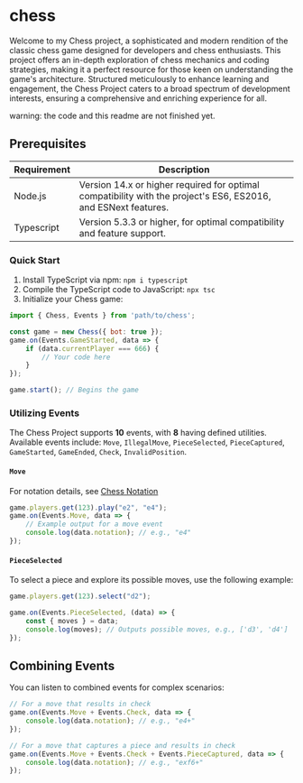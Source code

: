 # chess

Welcome to my Chess project, a sophisticated and modern rendition of the classic chess game designed for developers and chess enthusiasts. This project offers an in-depth exploration of chess mechanics and coding strategies, making it a perfect resource for those keen on understanding the game's architecture. Structured meticulously to enhance learning and engagement, the Chess Project caters to a broad spectrum of development interests, ensuring a comprehensive and enriching experience for all.

warning: the code and this readme are not finished yet.

## Prerequisites
| Requirement       | Description                                                                                               |
|-------------------|-----------------------------------------------------------------------------------------------------------|
| Node.js           | Version 14.x or higher required for optimal compatibility with the project's ES6, ES2016, and ESNext features. |
| Typescript          | Version 5.3.3 or higher, for optimal compatibility and feature support. |

### Quick Start

1. Install TypeScript via npm: `npm i typescript`
2. Compile the TypeScript code to JavaScript: `npx tsc`
3. Initialize your Chess game:

```js
import { Chess, Events } from 'path/to/chess';

const game = new Chess({ bot: true });
game.on(Events.GameStarted, data => {
    if (data.currentPlayer === 666) {
        // Your code here
    }
});

game.start(); // Begins the game
```

### Utilizing Events
The Chess Project supports **10** events, with **8** having defined utilities. Available events include: `Move`, `IllegalMove`, `PieceSelected`, `PieceCaptured`, `GameStarted`, `GameEnded`, `Check`, `InvalidPosition`.

#### `Move` 

For notation details, see [Chess Notation](https://en.wikipedia.org/wiki/Algebraic_notation_(chess))

```js
game.players.get(123).play("e2", "e4");
game.on(Events.Move, data => {
    // Example output for a move event
    console.log(data.notation); // e.g., "e4"
});
```
#### `PieceSelected`
To select a piece and explore its possible moves, use the following example:
```js
game.players.get(123).select("d2");

game.on(Events.PieceSelected, (data) => {
    const { moves } = data;
    console.log(moves); // Outputs possible moves, e.g., ['d3', 'd4']
});
```

## Combining Events
You can listen to combined events for complex scenarios:
```js
// For a move that results in check
game.on(Events.Move + Events.Check, data => {
    console.log(data.notation); // e.g., "e4+"
});

// For a move that captures a piece and results in check
game.on(Events.Move + Events.Check + Events.PieceCaptured, data => {
    console.log(data.notation); // e.g., "exf6+"
});
```
